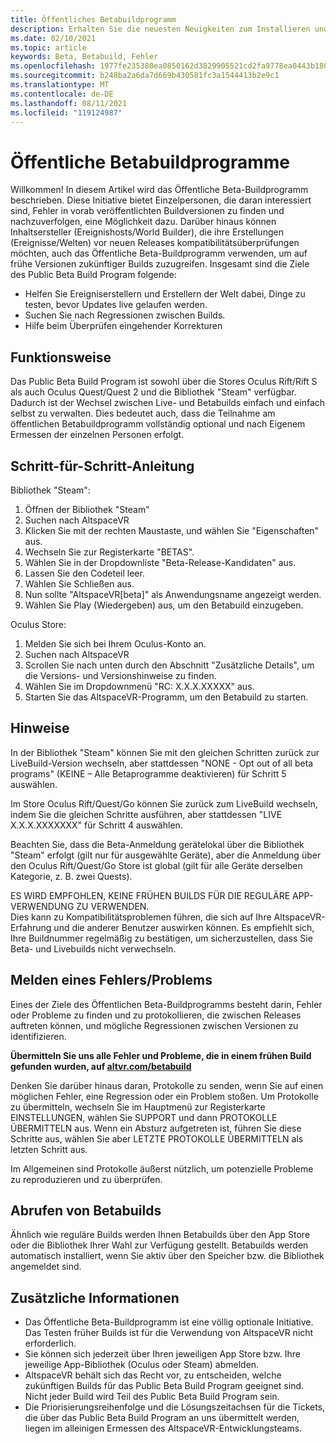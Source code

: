 ```yaml
---
title: Öffentliches Betabuildprogramm
description: Erhalten Sie die neuesten Neuigkeiten zum Installieren und Melden von Fehlern für das neueste AltspaceVR-Betabuildprogramm.
ms.date: 02/10/2021
ms.topic: article
keywords: Beta, Betabuild, Fehler
ms.openlocfilehash: 1977fe235380ea0850162d3829905521cd2fa9778ea0443b18064a7810cf9128
ms.sourcegitcommit: b248ba2a6da7d669b430581fc3a1544413b2e9c1
ms.translationtype: MT
ms.contentlocale: de-DE
ms.lasthandoff: 08/11/2021
ms.locfileid: "119124987"
---
```

# <a name="public-beta-build-programs"></a>Öffentliche Betabuildprogramme

Willkommen! In diesem Artikel wird das Öffentliche Beta-Buildprogramm beschrieben. Diese Initiative bietet Einzelpersonen, die daran interessiert sind, Fehler in vorab veröffentlichten Buildversionen zu finden und nachzuverfolgen, eine Möglichkeit dazu. Darüber hinaus können Inhaltsersteller (Ereignishosts/World Builder), die ihre Erstellungen (Ereignisse/Welten) vor neuen Releases kompatibilitätsüberprüfungen möchten, auch das Öffentliche Beta-Buildprogramm verwenden, um auf frühe Versionen zukünftiger Builds zuzugreifen. Insgesamt sind die Ziele des Public Beta Build Program folgende: 

* Helfen Sie Ereigniserstellern und Erstellern der Welt dabei, Dinge zu testen, bevor Updates live gelaufen werden.  
* Suchen Sie nach Regressionen zwischen Builds. 
* Hilfe beim Überprüfen eingehender Korrekturen 
 
## <a name="how-it-works"></a>Funktionsweise

Das Public Beta Build Program ist sowohl über die Stores Oculus Rift/Rift S als auch Oculus Quest/Quest 2 und die Bibliothek "Steam" verfügbar. Dadurch ist der Wechsel zwischen Live- und Betabuilds einfach und einfach selbst zu verwalten. Dies bedeutet auch, dass die Teilnahme am öffentlichen Betabuildprogramm vollständig optional und nach Eigenem Ermessen der einzelnen Personen erfolgt. 

## <a name="step-by-step-instructions"></a>Schritt-für-Schritt-Anleitung  

Bibliothek "Steam":

1. Öffnen der Bibliothek "Steam"
2. Suchen nach AltspaceVR
3. Klicken Sie mit der rechten Maustaste, und wählen Sie "Eigenschaften" aus.
4. Wechseln Sie zur Registerkarte "BETAS".
5. Wählen Sie in der Dropdownliste "Beta-Release-Kandidaten" aus.
6. Lassen Sie den Codeteil leer.
7. Wählen Sie Schließen aus.
8. Nun sollte "AltspaceVR[beta]" als Anwendungsname angezeigt werden.
9. Wählen Sie Play (Wiedergeben) aus, um den Betabuild einzugeben.

Oculus Store:

1. Melden Sie sich bei Ihrem Oculus-Konto an.
2. Suchen nach AltspaceVR
3. Scrollen Sie nach unten durch den Abschnitt "Zusätzliche Details", um die Versions- und Versionshinweise zu finden.
4. Wählen Sie im Dropdownmenü "RC: X.X.X.XXXXX" aus.
5. Starten Sie das AltspaceVR-Programm, um den Betabuild zu starten.

## <a name="notes"></a>Hinweise

In der Bibliothek "Steam" können Sie mit den gleichen Schritten zurück zur LiveBuild-Version wechseln, aber stattdessen "NONE - Opt out of all beta programs" (KEINE – Alle Betaprogramme deaktivieren) für Schritt 5 auswählen. 

Im Store Oculus Rift/Quest/Go können Sie zurück zum LiveBuild wechseln, indem Sie die gleichen Schritte ausführen, aber stattdessen "LIVE X.X.X.XXXXXXX" für Schritt 4 auswählen. 

Beachten Sie, dass die Beta-Anmeldung gerätelokal über die Bibliothek "Steam" erfolgt (gilt nur für ausgewählte Geräte), aber die Anmeldung über den Oculus Rift/Quest/Go Store ist global (gilt für alle Geräte derselben Kategorie, z. B. zwei Quests). 

ES WIRD EMPFOHLEN, KEINE FRÜHEN BUILDS FÜR DIE REGULÄRE APP-VERWENDUNG ZU VERWENDEN.  
Dies kann zu Kompatibilitätsproblemen führen, die sich auf Ihre AltspaceVR-Erfahrung und die anderer Benutzer auswirken können. Es empfiehlt sich, Ihre Buildnummer regelmäßig zu bestätigen, um sicherzustellen, dass Sie Beta- und Livebuilds nicht verwechseln. 

## <a name="filing-a-bugissue"></a>Melden eines Fehlers/Problems

Eines der Ziele des Öffentlichen Beta-Buildprogramms besteht darin, Fehler oder Probleme zu finden und zu protokollieren, die zwischen Releases auftreten können, und mögliche Regressionen zwischen Versionen zu identifizieren.  

**Übermitteln Sie uns alle Fehler und Probleme, die in einem frühen Build gefunden wurden, auf [altvr.com/betabuild](https://help.altvr.com/hc/requests/new?ticket_form_id=360004678833)**

Denken Sie darüber hinaus daran, Protokolle zu senden, wenn Sie auf einen möglichen Fehler, eine Regression oder ein Problem stoßen. Um Protokolle zu übermitteln, wechseln Sie im Hauptmenü zur Registerkarte EINSTELLUNGEN, wählen Sie SUPPORT und dann PROTOKOLLE ÜBERMITTELN aus. Wenn ein Absturz aufgetreten ist, führen Sie diese Schritte aus, wählen Sie aber LETZTE PROTOKOLLE ÜBERMITTELN als letzten Schritt aus. 

Im Allgemeinen sind Protokolle äußerst nützlich, um potenzielle Probleme zu reproduzieren und zu überprüfen. 

## <a name="getting-beta-builds"></a>Abrufen von Betabuilds

Ähnlich wie reguläre Builds werden Ihnen Betabuilds über den App Store oder die Bibliothek Ihrer Wahl zur Verfügung gestellt. Betabuilds werden automatisch installiert, wenn Sie aktiv über den Speicher bzw. die Bibliothek angemeldet sind. 

## <a name="additional-information"></a>Zusätzliche Informationen

* Das Öffentliche Beta-Buildprogramm ist eine völlig optionale Initiative. Das Testen früher Builds ist für die Verwendung von AltspaceVR nicht erforderlich. 
* Sie können sich jederzeit über Ihren jeweiligen App Store bzw. Ihre jeweilige App-Bibliothek (Oculus oder Steam) abmelden.  
* AltspaceVR behält sich das Recht vor, zu entscheiden, welche zukünftigen Builds für das Public Beta Build Program geeignet sind. Nicht jeder Build wird Teil des Public Beta Build Program sein. 
* Die Priorisierungsreihenfolge und die Lösungszeitachsen für die Tickets, die über das Public Beta Build Program an uns übermittelt werden, liegen im alleinigen Ermessen des AltspaceVR-Entwicklungsteams. 